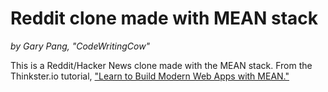 # Reddit clone made with MEAN stack
_by Gary Pang, "CodeWritingCow"_

This is a Reddit/Hacker News clone made with the MEAN stack. From the Thinkster.io tutorial, ["Learn to Build Modern Web Apps with MEAN."](https://thinkster.io/mean-stack-tutorial)